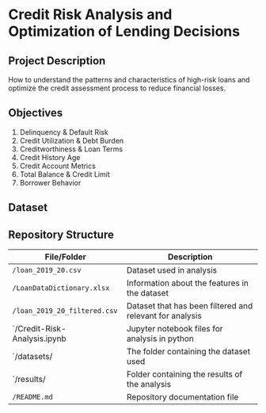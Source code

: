 # Credit Risk Analysis and Optimization of Lending Decisions

## Project Description
How to understand the patterns and characteristics of high-risk loans and optimize the credit assessment process to reduce financial losses.

## Objectives
1. Delinquency & Default Risk
2. Credit Utilization & Debt Burden
3. Creditworthiness & Loan Terms
4. Credit History Age
5. Credit Account Metrics
6. Total Balance & Credit Limit
7. Borrower Behavior


## Dataset

## Repository Structure
| File/Folder                  | Description                                              |
|------------------------------|----------------------------------------------------------|
| `/loan_2019_20.csv`          | Dataset used in analysis                                 |
| `/LoanDataDictionary.xlsx`   | Information about the features in the dataset            |
| `/loan_2019_20_filtered.csv` | Dataset that has been filtered and relevant for analysis |
| `/Credit-Risk-Analysis.ipynb | Jupyter notebook files for analysis in python            |
| `/datasets/                  | The folder containing the dataset used                   |
| `/results/                   | Folder containing the results of the analysis            |
| `/README.md`                 | Repository documentation file                            |
